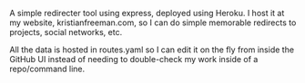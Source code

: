 A simple redirecter tool using express, deployed using Heroku. I host it at my website, kristianfreeman.com, so I can do simple memorable redirects to projects, social networks, etc.

All the data is hosted in routes.yaml so I can edit it on the fly from inside the GitHub UI instead of needing to double-check my work inside of a repo/command line.
